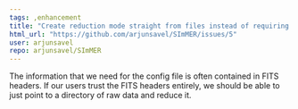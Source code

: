 ```yaml
---
tags: ,enhancement
title: "Create reduction mode straight from files instead of requiring user config sheet"
html_url: "https://github.com/arjunsavel/SImMER/issues/5"
user: arjunsavel
repo: arjunsavel/SImMER
---
```


The information that we need for the config file is often contained in FITS headers. If our users trust the FITS headers entirely, we should be able to just point to a directory of raw data and reduce it.